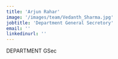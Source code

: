 ```yaml
---
title: 'Arjun Rahar'
image: '/images/team/Vedanth_Sharma.jpg'
jobtitle: 'Department General Secretory'
email: ''
linkedinurl: ''
---
```

DEPARTMENT GSec
